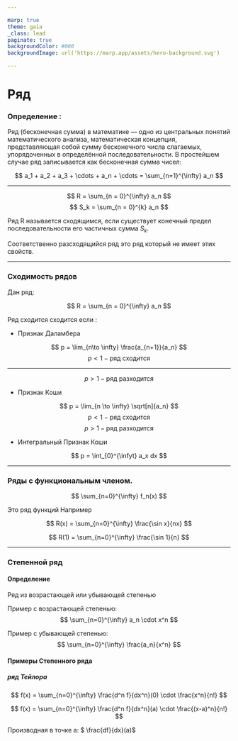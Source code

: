 ```yaml
---

marp: true
theme: gaia
_class: lead
paginate: true
backgroundColor: #000
backgroundImage: url('https://marp.app/assets/hero-background.svg')

---
```


# Ряд
### Определение :

Ряд (бесконечная сумма) в математике — одно из центральных понятий математического анализа, математическая концепция, представляющая собой сумму бесконечного числа слагаемых, упорядоченных в определённой последовательности. В простейшем случае ряд записывается как бесконечная сумма чисел:

$$ a_1 + a_2 + a_3 + \cdots + a_n + \cdots = \sum_{n=1}^{\infty} a_n $$

---

$$ R = \sum_{n = 0}^{\infty} a_n $$
$$ S_k = \sum_{n = 0}^{k} a_n $$

Ряд R называется сходящимся, если существует конечный предел последовательности его частичных сумма $S_k$.

Соответственно разсходящийся ряд это ряд который не имеет этих свойств.

---

### Сходимость рядов

Дан ряд:

$$ R = \sum_{n = 0}^{\infty} a_n $$

Ряд сходится сходится если :

- Признак Даламбера

$$ p = \lim_{n\to \infty} \frac{a_{n+1}}{a_n} $$
$$ p < 1 - \text{ряд сходится} $$ 

---

$$ p > 1 - \text{ряд разходится} $$ 


- Признак Коши

$$ p = \lim_{n \to \infty} \sqrt[n]{a_n} $$
$$ p < 1 - \text{ряд сходится} $$ 
$$ p > 1 - \text{ряд разходится} $$ 

- Интегральный Признак Коши

$$ p = \int_{0}^{\infyt} a_x dx $$

---

### Ряды с функциональным членом.

$$ \sum_{n=0}^{\infty} f_n(x) $$

Это ряд функций
Например

$$ R(x) =  \sum_{n=0}^{\infty} \frac{\sin x}{nx} $$

$$ R(1) = \sum_{n=0}^{\infty} \frac{\sin 1}{n} $$

---

### Степенной ряд

#### Определение

Ряд из возрастающей или убывающей степенью

Пример c возрастающей степенью:
$$ \sum_{n=0}^{\infty} a_n \cdot x^n $$

Пример c убывающей степенью:
$$ \sum_{n=0}^{\infty} \frac{a_n}{x^n} $$

#### Примеры Степенного ряда

##### ряд Тейлора

$$ f(x) = \sum_{n=0}^{\infty} \frac{d^n f}{dx^n}(0) \cdot  \frac{x^n}{n!} $$

$$ f(x) = \sum_{n=0}^{\infty} \frac{d^n f}{dx^n}(a) \cdot  \frac{(x-a)^n}{n!} $$

Производная в точке a: $ \frac{df}{dx}(a)$
